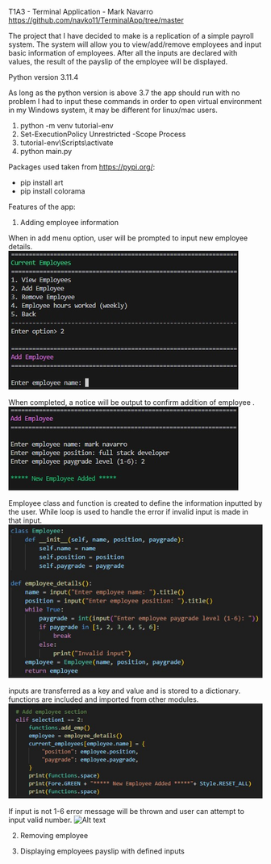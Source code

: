 T1A3 - Terminal Application - Mark Navarro
https://github.com/navko11/TerminalApp/tree/master

The project that I have decided to make is a replication of a simple payroll system.
The system will allow you to view/add/remove employees and input basic information of employees.
After all the inputs are declared with values, the result of the payslip of the employee will be displayed.

Python version 3.11.4

As long as the python version is above 3.7 the app should run with no problem
I had to input these commands in order to open virtual environment in my Windows system, it may be different for linux/mac users.
1. python -m venv tutorial-env              
2. Set-ExecutionPolicy Unrestricted -Scope Process
3. tutorial-env\Scripts\activate
4. python main.py

Packages used taken from https://pypi.org/:
- pip install art
- pip install colorama              

Features of the app:

1. Adding employee information

When in add menu option, user will be prompted to input new employee details.
![Alt text](appscreenshots/addemp.jpg)

When completed, a notice will be output to confirm addition of employee .
![Alt text](appscreenshots/addemp1.jpg)

Employee class and function is created to define the information inputted by the user.
While loop is used to handle the error if invalid input is made in that input.
![Alt text](appscreenshots/classemployee(add1).jpg)

inputs are transferred as a key and value and is stored to a dictionary.
functions are included and imported from other modules.
![Alt text](appscreenshots/classemployee(add2).jpg)

If input is not 1-6 error message will be thrown and user can attempt to input valid number.
![Alt text](appscreenshots/erroraddemp.jpg)

2. Removing employee



3. Displaying employees payslip with defined inputs





